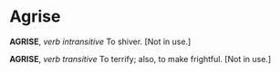 # Agrise

**AGRISE**, _verb intransitive_ To shiver. \[Not in use.\]

**AGRISE**, _verb transitive_ To terrify; also, to make frightful. \[Not in use.\]